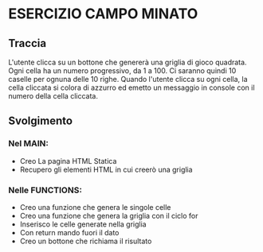 # ESERCIZIO CAMPO MINATO

## Traccia

L'utente clicca su un bottone che genererà una griglia di gioco quadrata.
Ogni cella ha un numero progressivo, da 1 a 100.
Ci saranno quindi 10 caselle per ognuna delle 10 righe.
Quando l'utente clicca su ogni cella, la cella cliccata si colora di azzurro ed emetto un messaggio in console con il numero della cella cliccata.

## Svolgimento

### Nel MAIN:

- Creo La pagina HTML Statica
- Recupero gli elementi HTML in cui creerò una griglia

### Nelle FUNCTIONS:

- Creo una funzione che genera le singole celle
- Creo una funzione che genera la griglia con il ciclo for
- Inserisco le celle generate nella griglia
- Con return mando fuori il dato
- Creo un bottone che richiama il risultato


